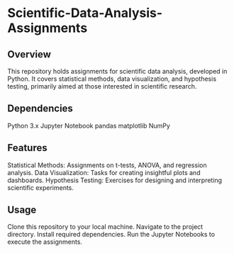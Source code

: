 # Scientific-Data-Analysis-Assignments

## Overview
This repository holds assignments for scientific data analysis, developed in Python. It covers statistical methods, data visualization, and hypothesis testing, primarily aimed at those interested in scientific research.

## Dependencies
Python 3.x
Jupyter Notebook
pandas
matplotlib
NumPy

## Features
Statistical Methods: Assignments on t-tests, ANOVA, and regression analysis.
Data Visualization: Tasks for creating insightful plots and dashboards.
Hypothesis Testing: Exercises for designing and interpreting scientific experiments.

## Usage
Clone this repository to your local machine.
Navigate to the project directory.
Install required dependencies.
Run the Jupyter Notebooks to execute the assignments.


